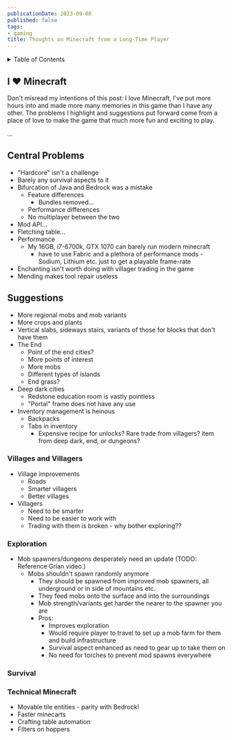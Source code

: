 ```yaml
---
publicationDate: 2023-09-08
published: false
tags:
- gaming
title: Thoughts on Minecraft from a Long-Time Player
---
```


<details>
<summary>Table of Contents</summary>
[TOC]
</details>

## I ❤️ Minecraft

Don't misread my intentions of this post: I love Minecraft, I've put more hours into and made more many memories in this game than I have any other. The problems I highlight and suggestions put forward come from a place of love to make the game that much more fun and exciting to play.

...

## Central Problems
* "Hardcore" isn't a challenge
* Barely any survival aspects to it
* Bifurcation of Java and Bedrock was a mistake
  * Feature differences
    * Bundles removed...
  * Performance differences
  * No multiplayer between the two
* Mod API...
* Fletching table...
* Performance
  * My 16GB, i7-6700k, GTX 1070 can barely run modern minecraft
    * have to use Fabric and a plethora of performance mods - Sodium, Lithium etc. just to get a playable frame-rate
* Enchanting isn't worth doing with villager trading in the game
* Mending makes tool repair useless

## Suggestions

* More regional mobs and mob variants
* More crops and plants
* Vertical slabs, sideways stairs, variants of those for blocks that don't have them
* The End
  * Point of the end cities?
  * More points of interest
  * More mobs
  * Different types of islands
  * End grass?
* Deep dark cities
  * Redstone education room is vastly pointless
  * "Portal" frame does not have any use
* Inventory management is heinous
  * Backpacks
  * Tabs in inventory
    * Expensive recipe for unlocks? Rare trade from villagers? item from deep dark, end, or dungeons?

### Villages and Villagers
* Village improvements
  * Roads
  * Smarter villagers
  * Better villages
* Villagers
  * Need to be smarter
  * Need to be easier to work with
  * Trading with them is broken - why bother exploring??

### Exploration
* Mob spawners/dungeons desperately need an update (TODO: Reference Grian video.)
  * Mobs shouldn't spawn randomly anymore
    * They should be spawned from improved mob spawners, all underground or in side of mountains etc.
    * They feed mobs onto the surface and into the surroundings
    * Mob strength/variants get harder the nearer to the spawner you are
    * Pros:
      * Improves exploration
      * Would require player to travel to set up a mob farm for them and build infrastructure
      * Survival aspect enhanced as need to gear up to take them on
      * No need for torches to prevent mod spawns everywhere

### Survival

### Technical Minecraft
* Movable tile entities - parity with Bedrock!
* Faster minecarts
* Crafting table automation
* Filters on hoppers